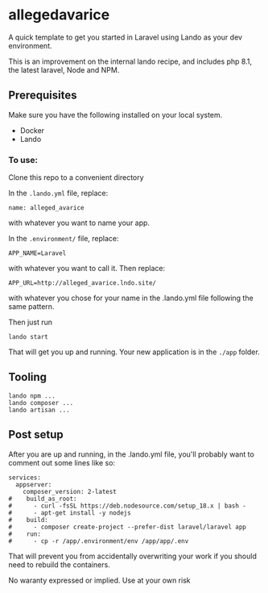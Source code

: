 # allegedavarice

A quick template to get you started in Laravel using Lando as your dev environment.

This is an improvement on the internal lando recipe, and includes php 8.1, the latest laravel, Node and NPM.

## Prerequisites

Make sure you have the following installed on your local system.
- Docker
- Lando

### To use:

Clone this repo to a convenient directory

In the `.lando.yml` file, replace:
```
name: alleged_avarice
```
with whatever you want to name your app.

In the `.environment/` file, replace:
```
APP_NAME=Laravel
```
with whatever you want to call it.  Then replace:
```
APP_URL=http://alleged_avarice.lndo.site/
```
with whatever you chose for your name in the .lando.yml file following the same pattern.

Then just run

`lando start`

That will get you up and running.  Your new application is in the `./app` folder.

## Tooling

```
lando npm ...
lando composer ...
lando artisan ...
```

## Post setup

After you are up and running, in the .lando.yml file, you'll probably want to comment out some lines like so:
```
services:
  appserver:
    composer_version: 2-latest
#    build_as_root:
#      - curl -fsSL https://deb.nodesource.com/setup_18.x | bash -
#      - apt-get install -y nodejs
#    build:
#      - composer create-project --prefer-dist laravel/laravel app
#    run:
#      - cp -r /app/.environment/env /app/app/.env
```

That will prevent you from accidentally overwriting your work if you should need to rebuild the containers.

No waranty expressed or implied.  Use at your own risk
